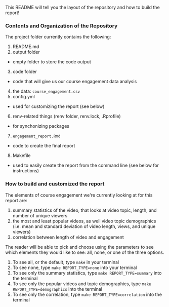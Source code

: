 This README will tell you the layout of the repository and how to build 
the report!

### Contents and Organization of the Repository

The project folder currently contains the following:

1) README.md
2) output folder
- empty folder to store the code output
3) code folder
- code that will give us our course engagement data analysis
4) the data: `course_engagement.csv`
5) config.yml
- used for customizing the report (see below)
6) renv-related things (renv folder, renv.lock, .Rprofile)
- for synchonizing packages
7) `engagement_report.Rmd`
- code to create the final report
8) Makefile
- used to easily create the report from the command line (see below for instructions)

### How to build and customized the report

The elements of course engagement we're currently looking at for this report are: 

1) summary statistics of the video, that looks at video topic, length, and number of unique viewers
2) the most and least popular videos, as well video topic demographics (i.e. mean and standard deviation of video length, views, and unique viewers)
3) correlation between length of video and engagement

The reader will be able to pick and choose using the parameters to see which 
elements they would like to see: all, none, or one of the three options.

1) To see all, or the default, type `make` in your terminal
2) To see none, type `make REPORT_TYPE=none` into your terminal
3) To see only the summary statistics, type `make REPORT_TYPE=summary` into the terminal
4) To see only the popular videos and topic demographics, type `make REPORT_TYPE=demographics` into the terminal
4) To see only the correlation, type `make REPORT_TYPE=correlation` into the terminal